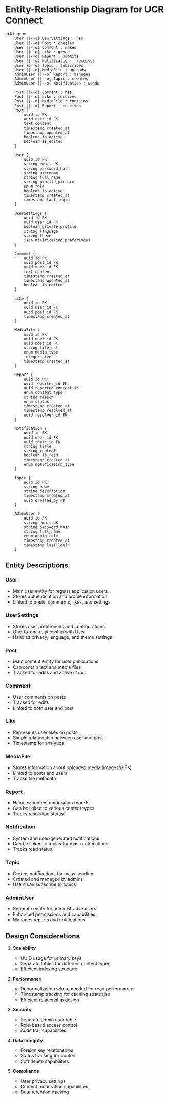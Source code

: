 # Entity-Relationship Diagram for UCR Connect

```mermaid
erDiagram
    User ||--o{ UserSettings : has
    User ||--o{ Post : creates
    User ||--o{ Comment : makes
    User ||--o{ Like : gives
    User ||--o{ Report : submits
    User ||--o{ Notification : receives
    User }o--o{ Topic : subscribes
    User ||--o{ MediaFile : uploads
    AdminUser ||--o{ Report : manages
    AdminUser ||--o{ Topic : creates
    AdminUser ||--o{ Notification : sends
    
    Post ||--o{ Comment : has
    Post ||--o{ Like : receives
    Post ||--o{ MediaFile : contains
    Post ||--o{ Report : receives
    Post {
        uuid id PK
        uuid user_id FK
        text content
        timestamp created_at
        timestamp updated_at
        boolean is_active
        boolean is_edited
    }

    User {
        uuid id PK
        string email UK
        string password_hash
        string username
        string full_name
        string profile_picture
        enum role
        boolean is_active
        timestamp created_at
        timestamp last_login
    }

    UserSettings {
        uuid id PK
        uuid user_id FK
        boolean private_profile
        string language
        string theme
        json notification_preferences
    }

    Comment {
        uuid id PK
        uuid post_id FK
        uuid user_id FK
        text content
        timestamp created_at
        timestamp updated_at
        boolean is_edited
    }

    Like {
        uuid id PK
        uuid user_id FK
        uuid post_id FK
        timestamp created_at
    }

    MediaFile {
        uuid id PK
        uuid user_id FK
        uuid post_id FK
        string file_url
        enum media_type
        integer size
        timestamp created_at
    }

    Report {
        uuid id PK
        uuid reporter_id FK
        uuid reported_content_id
        enum content_type
        string reason
        enum status
        timestamp created_at
        timestamp resolved_at
        uuid resolver_id FK
    }

    Notification {
        uuid id PK
        uuid user_id FK
        uuid topic_id FK
        string title
        string content
        boolean is_read
        timestamp created_at
        enum notification_type
    }

    Topic {
        uuid id PK
        string name
        string description
        timestamp created_at
        uuid created_by FK
    }

    AdminUser {
        uuid id PK
        string email UK
        string password_hash
        string full_name
        enum admin_role
        timestamp created_at
        timestamp last_login
    }
```

## Entity Descriptions

### User
- Main user entity for regular application users
- Stores authentication and profile information
- Linked to posts, comments, likes, and settings

### UserSettings
- Stores user preferences and configurations
- One-to-one relationship with User
- Handles privacy, language, and theme settings

### Post
- Main content entity for user publications
- Can contain text and media files
- Tracked for edits and active status

### Comment
- User comments on posts
- Tracked for edits
- Linked to both user and post

### Like
- Represents user likes on posts
- Simple relationship between user and post
- Timestamp for analytics

### MediaFile
- Stores information about uploaded media (images/GIFs)
- Linked to posts and users
- Tracks file metadata

### Report
- Handles content moderation reports
- Can be linked to various content types
- Tracks resolution status

### Notification
- System and user-generated notifications
- Can be linked to topics for mass notifications
- Tracks read status

### Topic
- Groups notifications for mass sending
- Created and managed by admins
- Users can subscribe to topics

### AdminUser
- Separate entity for administrative users
- Enhanced permissions and capabilities
- Manages reports and notifications

## Design Considerations

1. **Scalability**
   - UUID usage for primary keys
   - Separate tables for different content types
   - Efficient indexing structure

2. **Performance**
   - Denormalization where needed for read performance
   - Timestamp tracking for caching strategies
   - Efficient relationship design

3. **Security**
   - Separate admin user table
   - Role-based access control
   - Audit trail capabilities

4. **Data Integrity**
   - Foreign key relationships
   - Status tracking for content
   - Soft delete capabilities

5. **Compliance**
   - User privacy settings
   - Content moderation capabilities
   - Data retention tracking